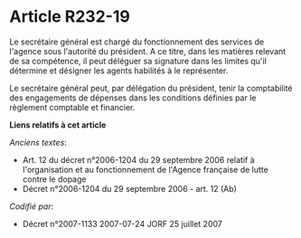 # Article R232-19

Le secrétaire général est chargé du fonctionnement des services de l'agence sous l'autorité du président. A ce titre, dans
les matières relevant de sa compétence, il peut déléguer sa signature dans les limites qu'il détermine et désigner les agents
habilités à le représenter.

Le secrétaire général peut, par délégation du président, tenir la comptabilité des engagements de dépenses dans les
conditions définies par le règlement comptable et financier.

**Liens relatifs à cet article**

_Anciens textes_:

  - Art. 12 du décret n°2006-1204 du 29 septembre 2006 relatif à l'organisation et au fonctionnement de l'Agence française de lutte contre le dopage
  - Décret n°2006-1204 du 29 septembre 2006 - art. 12 (Ab)

_Codifié par_:

  - Décret n°2007-1133 2007-07-24 JORF 25 juillet 2007
